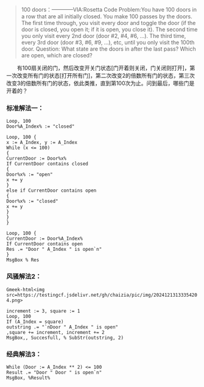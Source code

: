 > 100 doors：————VIA:Rosetta Code
> Problem:You have 100 doors in a row that are all initially closed. You make 100 passes by the doors. The first time through, you visit every door and toggle the door (if the door is closed, you open it; if it is open, you close it). The second time you only visit every 2nd door (door #2, #4, #6, ...). The third time, every 3rd door (door #3, #6, #9, ...), etc, until you only visit the 100th door.
> Question: What state are the doors in after the last pass? Which are open, which are closed?

&emsp;&emsp;有100扇关闭的门，然后改变开关门状态[门开着则关闭，门关闭则打开]，第一次改变所有门的状态[打开所有门]，第二次改变2的倍数所有门的状态，第三次改变3的倍数所有门的状态，依此类推，直到第100次为止。问到最后，哪些门是开着的？

### 标准解法一：

```
Loop, 100
Door%A_Index% := "closed"

Loop, 100 {
x := A_Index, y := A_Index
While (x <= 100)
{
CurrentDoor := Door%x%
If CurrentDoor contains closed
{
Door%x% := "open"
x += y
}
else if CurrentDoor contains open
{
Door%x% := "closed"
x += y
}
}
}

Loop, 100 {
CurrentDoor := Door%A_Index%
If CurrentDoor contains open
Res .= "Door " A_Index " is open`n"
}
MsgBox % Res
```

### 风骚解法2：

`Gmeek-html<img src=https://testingcf.jsdelivr.net/gh/chaizia/pic/img/20241213133354204.png>`

```
increment := 3, square := 1
Loop, 100
If (A_Index = square)
outstring .= "`nDoor " A_Index " is open"
,square += increment, increment += 2
MsgBox,, Succesfull, % SubStr(outstring, 2)
```

### 经典解法3：

```
While (Door := A_Index ** 2) <= 100
Result .= "Door " Door " is open`n"
MsgBox, %Result%
```

<!-- ##{"timestamp":1305962736}## -->